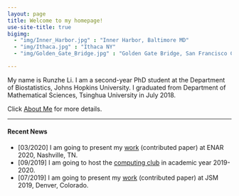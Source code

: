 ```yaml
---
layout: page
title: Welcome to my homepage!
use-site-title: true
bigimg:
  - "img/Inner_Harbor.jpg" : "Inner Harbor, Baltimore MD"
  - "img/Ithaca.jpg" : "Ithaca NY"
  - "img/Golden_Gate_Bridge.jpg" : "Golden Gate Bridge, San Francisco CA"

---
```

My name is Runzhe Li. I am a second-year PhD student at the Department of Biostatistics, Johns Hopkins University. I graduated from Department of Mathematical Sciences, Tsinghua University in July 2018.

Click [About Me](https://stephlee3.github.io/aboutme) for more details.

---
#### Recent News
- [03/2020] I am going to present my [work](https://www.enar.org/meetings/spring2020/program/preliminary-scientific-program.pdf) (contributed paper) at ENAR 2020, Nashville, TN.
- [09/2019] I am going to host the [computing club](/resources/compclub) in academic year 2019-2020.
- [07/2019] I am going to present my [work](https://ww2.amstat.org/meetings/jsm/2019/onlineprogram/ActivityDetails.cfm?SessionID=218583) (contributed paper) at JSM 2019, Denver, Colorado.

